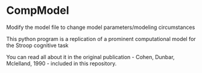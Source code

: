 CompModel
=========
Modify the model file to change model parameters/modeling circumstances

This python program is a replication of a prominent computational model for the Stroop cognitive task

You can read all about it in the original publication - Cohen, Dunbar, Mclelland, 1990 - included in this
repository.
